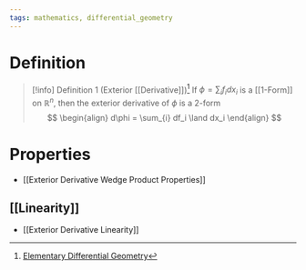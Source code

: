 ```yaml
---
tags: mathematics, differential_geometry
---
```


# Definition

> [!info] Definition 1 (Exterior [[Derivative]])[^1]
> If $\phi = \sum_{i} f_i dx_i$ is a [[1-Form]] on $\mathbb{R}^n$, then the exterior derivative of $\phi$ is a $2$-form
> $$
> \begin{align}
> d\phi = \sum_{i} df_i \land dx_i
> \end{align}
> $$

# Properties
- [[Exterior Derivative Wedge Product Properties]]

## [[Linearity]]
- [[Exterior Derivative Linearity]]

[^1]: [Elementary Differential Geometry](zotero://open-pdf/library/items/F6CCEWIU?page=45)